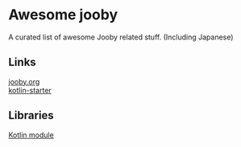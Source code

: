 # Awesome jooby
A curated list of awesome Jooby related stuff. (Including Japanese)


## Links

[jooby.org](http://jooby.org/)  
[kotlin-starter](https://github.com/jooby-project/kotlin-starter)


## Libraries

[Kotlin module](http://jooby.org/doc/lang-kotlin/)
